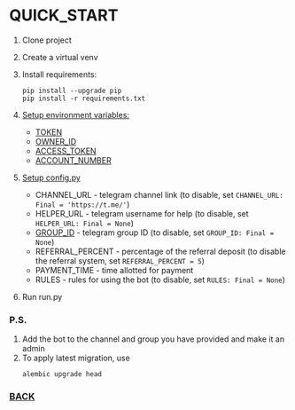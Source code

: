 # QUICK_START
   1. Clone project
   2. Create a virtual venv
   3. Install requirements:
       ```
       pip install --upgrade pip
       pip install -r requirements.txt
       ```
   4. [Setup environment variables:](https://stackoverflow.com/questions/42708389/how-to-set-environment-variables-in-pycharm)

      - [TOKEN](https://telegram.me/BotFather)
      - [OWNER_ID](https://telegram.me/myidbot)
      - [ACCESS_TOKEN](https://pypi.org/project/YooMoney/#access-token)
      - [ACCOUNT_NUMBER](https://pypi.org/project/YooMoney/#account-information)

   5. [Setup config.py](../bot/misc/config.py)
      - CHANNEL_URL - telegram channel link (to disable, set `CHANNEL_URL: Final = 'https://t.me/'`)
      - HELPER_URL -  telegram username for help (to disable, set `HELPER_URL: Final = None`)
      - [GROUP_ID](https://docs.b2core.b2broker.com/how-to-articles/manage-communication-platforms/how-to-get-telegram-chat-group-and-channel-identifiers) -  telegram group ID (to disable, set `GROUP_ID: Final = None`)
      - REFERRAL_PERCENT - percentage of the referral deposit (to disable the referral system, set `REFERRAL_PERCENT = 5`)
      - PAYMENT_TIME - time allotted for payment
      - RULES - rules for using the bot (to disable, set `RULES: Final = None`)

   6. Run run.py

### P.S.
1. Add the bot to the channel and group you have provided and make it an admin
2. To apply latest migration, use 
      ```
      alembic upgrade head
      ```

### [BACK](../README.md)